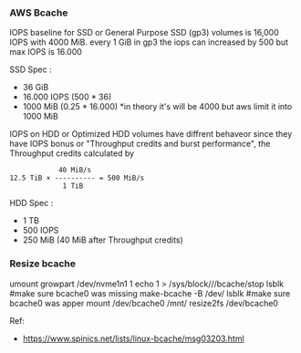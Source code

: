 ### AWS Bcache

IOPS baseline for SSD or General Purpose SSD (gp3) volumes is 16,000 IOPS with 4000 MiB. every 1 GiB in gp3 the iops can increased by 500 but max IOPS is 16.000

SSD Spec :
- 36 GiB
- 16.000 IOPS (500 * 36)
- 1000 MiB (0.25 * 16.000) *in theory it's will be 4000 but aws limit it into 1000 MiB

IOPS on HDD or Optimized HDD volumes have diffrent behaveor since they have IOPS bonus or "Throughput credits and burst performance", the Throughput credits calculated by
```
            40 MiB/s
12.5 TiB × ---------- = 500 MiB/s
             1 TiB
```

HDD Spec :
- 1 TB
- 500 IOPS
- 250 MiB (40 MiB after Throughput credits) 




### Resize bcache
umount <mount path>
growpart /dev/nvme1n1 1
echo 1 > /sys/block/<BACKING DEV PARENT>/<BACKING DEV CHILD>/bcache/stop
lsblk #make sure bcache0 was missing
make-bcache -B /dev/<BACKING DEV>
lsblk #make sure bcache0 was apper
mount /dev/bcache0 /mnt/<mount path>
resize2fs /dev/bcache0

Ref:
- https://www.spinics.net/lists/linux-bcache/msg03203.html
